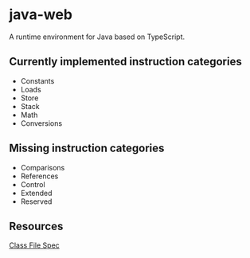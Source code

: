 # java-web

A runtime environment for Java based on TypeScript.

## Currently implemented instruction categories

- Constants
- Loads
- Store
- Stack
- Math
- Conversions

## Missing instruction categories

- Comparisons
- References
- Control
- Extended
- Reserved

## Resources

[Class File Spec](https://docs.oracle.com/javase/specs/jvms/se19/html/jvms-2.html#jvms-2.1)